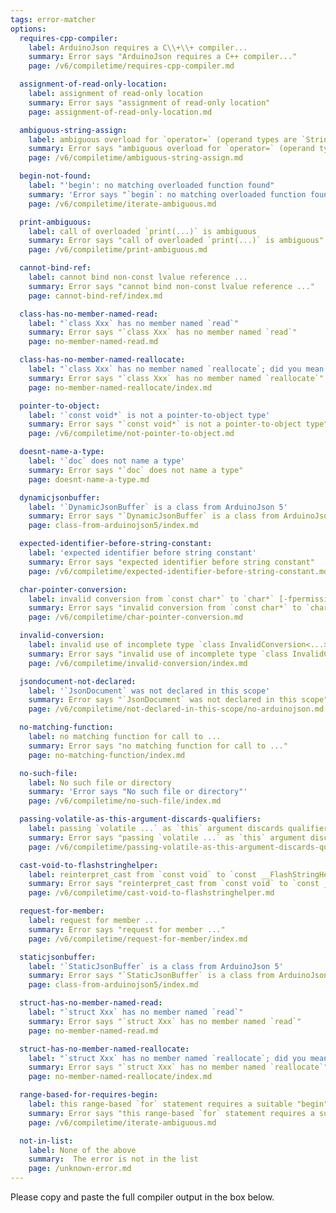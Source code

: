 ```yaml
---
tags: error-matcher
options:
  requires-cpp-compiler:
    label: ArduinoJson requires a C\\+\\+ compiler...
    summary: Error says "ArduinoJson requires a C++ compiler..."
    page: /v6/compiletime/requires-cpp-compiler.md

  assignment-of-read-only-location:
    label: assignment of read-only location
    summary: Error says "assignment of read-only location"
    page: assignment-of-read-only-location.md

  ambiguous-string-assign:
    label: ambiguous overload for `operator=` (operand types are `String` and ...)
    summary: Error says "ambiguous overload for `operator=` (operand types are `String` and ...)"
    page: /v6/compiletime/ambiguous-string-assign.md

  begin-not-found:
    label: "'begin': no matching overloaded function found"
    summary: 'Error says "`begin`: no matching overloaded function found"'
    page: /v6/compiletime/iterate-ambiguous.md

  print-ambiguous:
    label: call of overloaded `print(...)` is ambiguous
    summary: Error says "call of overloaded `print(...)` is ambiguous"
    page: /v6/compiletime/print-ambiguous.md

  cannot-bind-ref:
    label: cannot bind non-const lvalue reference ...
    summary: Error says "cannot bind non-const lvalue reference ..."
    page: cannot-bind-ref/index.md

  class-has-no-member-named-read:
    label: "`class Xxx` has no member named `read`"
    summary: Error says "`class Xxx` has no member named `read`"
    page: no-member-named-read.md

  class-has-no-member-named-reallocate:
    label: "`class Xxx` has no member named `reallocate`; did you mean `deallocate`?"
    summary: Error says "`class Xxx` has no member named `reallocate`"
    page: no-member-named-reallocate/index.md

  pointer-to-object:
    label: '`const void*` is not a pointer-to-object type'
    summary: Error says "`const void*` is not a pointer-to-object type"
    page: /v6/compiletime/not-pointer-to-object.md

  doesnt-name-a-type:
    label: '`doc` does not name a type'
    summary: Error says "`doc` does not name a type"
    page: doesnt-name-a-type.md

  dynamicjsonbuffer:
    label: '`DynamicJsonBuffer` is a class from ArduinoJson 5'
    summary: Error says "`DynamicJsonBuffer` is a class from ArduinoJson 5"
    page: class-from-arduinojson5/index.md

  expected-identifier-before-string-constant:
    label: 'expected identifier before string constant'
    summary: Error says "expected identifier before string constant"
    page: /v6/compiletime/expected-identifier-before-string-constant.md

  char-pointer-conversion:
    label: invalid conversion from `const char*` to `char*` [-fpermissive]
    summary: Error says "invalid conversion from `const char*` to `char*` [-fpermissive]"
    page: /v6/compiletime/char-pointer-conversion.md

  invalid-conversion:
    label: invalid use of incomplete type `class InvalidConversion<...>`
    summary: Error says "invalid use of incomplete type `class InvalidConversion<...>`"
    page: /v6/compiletime/invalid-conversion/index.md

  jsondocument-not-declared:
    label: '`JsonDocument` was not declared in this scope'
    summary: Error says "`JsonDocument` was not declared in this scope"
    page: /v6/compiletime/not-declared-in-this-scope/no-arduinojson.md

  no-matching-function:
    label: no matching function for call to ...
    summary: Error says "no matching function for call to ..."
    page: no-matching-function/index.md

  no-such-file:
    label: No such file or directory
    summary: 'Error says "No such file or directory"'
    page: /v6/compiletime/no-such-file/index.md

  passing-volatile-as-this-argument-discards-qualifiers:
    label: passing `volatile ...` as `this` argument discards qualifiers [-fpermissive]
    summary: Error says "passing `volatile ...` as `this` argument discards qualifiers [-fpermissive]"
    page: /v6/compiletime/passing-volatile-as-this-argument-discards-qualifiers.md

  cast-void-to-flashstringhelper:
    label: reinterpret_cast from `const void` to `const __FlashStringHelper *` is not allowed
    summary: Error says "reinterpret_cast from `const void` to `const __FlashStringHelper *` is not allowed"
    page: /v6/compiletime/cast-void-to-flashstringhelper.md

  request-for-member:
    label: request for member ...
    summary: Error says "request for member ..."
    page: /v6/compiletime/request-for-member/index.md

  staticjsonbuffer:
    label: '`StaticJsonBuffer` is a class from ArduinoJson 5'
    summary: Error says "`StaticJsonBuffer` is a class from ArduinoJson 5"
    page: class-from-arduinojson5/index.md

  struct-has-no-member-named-read:
    label: "`struct Xxx` has no member named `read`"
    summary: Error says "`struct Xxx` has no member named `read`"
    page: no-member-named-read.md

  struct-has-no-member-named-reallocate:
    label: "`struct Xxx` has no member named `reallocate`; did you mean `deallocate`?"
    summary: Error says "`struct Xxx` has no member named `reallocate`"
    page: no-member-named-reallocate/index.md

  range-based-for-requires-begin:
    label: this range-based `for` statement requires a suitable "begin" function and none was found
    summary: Error says "this range-based `for` statement requires a suitable "begin" function and none was found"
    page: /v6/compiletime/iterate-ambiguous.md

  not-in-list:
    label: None of the above
    summary:  The error is not in the list
    page: /unknown-error.md
---
```


Please copy and paste the full compiler output in the box below.
